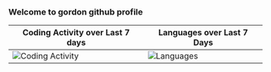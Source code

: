 ### Welcome to gordon github profile

Coding Activity over Last 7 days | Languages over Last 7 Days
--- | ---
![Coding Activity](https://wakatime.com/share/@godsonnchy/d32c8a87-6f50-4340-b73f-acc9d9595bac.svg) | ![Languages](https://wakatime.com/share/@godsonnchy/f640b386-0b06-48e6-a02d-6576c9cb124b.svg)
